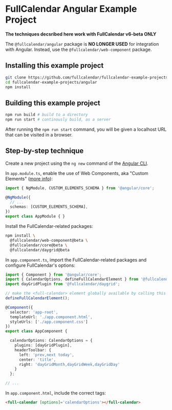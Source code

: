 
# FullCalendar Angular Example Project

**The techniques decsribed here work with FullCalendar v6-beta ONLY**

The `@fullcalendar/angular` package is **NO LONGER USED** for integration with Angular. Instead,
use the `@fullcalendar/web-component` package.

## Installing this example project

```bash
git clone https://github.com/fullcalendar/fullcalendar-example-projects.git
cd fullcalendar-example-projects/angular
npm install
```

## Building this example project

```bash
npm run build # build to a directory
npm run start # continously build, as a server
```

After running the `npm run start` command, you will be given a localhost URL that can be visited in
a browser.

## Step-by-step technique

Create a new project using the `ng new` command of the [Angular CLI].

In `app.module.ts`, enable the use of Web Components, aka "Custom Elements"
([more info][Angular Web Components]):

```ts
import { NgModule, CUSTOM_ELEMENTS_SCHEMA } from '@angular/core';

@NgModule({
  // ...
  schemas: [CUSTOM_ELEMENTS_SCHEMA],
})
export class AppModule { }
```

Install the FullCalendar-related packages:

```sh
npm install \
  @fullcalendar/web-component@beta \
  @fullcalendar/core@beta \
  @fullcalendar/daygrid@beta
```

In `app.component.ts`, import the FullCalendar-related packages and configure FullCalendar's
options:

```ts
import { Component } from '@angular/core';
import { CalendarOptions, defineFullCalendarElement } from '@fullcalendar/web-component';
import dayGridPlugin from '@fullcalendar/daygrid';

// make the <full-calendar> element globally available by calling this function at the top-level
defineFullCalendarElement();

@Component({
  selector: 'app-root',
  templateUrl: './app.component.html',
  styleUrls: ['./app.component.css']
})
export class AppComponent {

  calendarOptions: CalendarOptions = {
    plugins: [dayGridPlugin],
    headerToolbar: {
      left: 'prev,next today',
      center: 'title',
      right: 'dayGridMonth,dayGridWeek,dayGridDay'
    }
  };

// ...
```

In `app.component.html`, include the correct tags:

```html
<full-calendar [options]='calendarOptions'></full-calendar>
```

[Angular CLI]: https://cli.angular.io/
[Angular Web Components]: https://coryrylan.com/blog/using-web-components-in-angular
